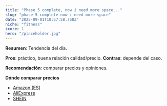 ```yaml
---
title: "Phase 5 complete, now i need more space..."
slug: "phase-5-complete-now-i-need-more-space"
date: "2025-09-01T10:57:58.758Z"
niche: "fitness"
score: 1
hero: "/placeholder.jpg"
---
```


**Resumen**: Tendencia del día.

**Pros**: práctico, buena relación calidad/precio. **Contras**: depende del caso.

**Recomendación**: comparar precios y opiniones.

**Dónde comparar precios**
- [Amazon (ES)](https://www.amazon.es/s?k=Phase+5+complete%2C+now+i+need+more+space...&tag=teknovashop25-21)
- [AliExpress](https://www.aliexpress.com/wholesale?SearchText=Phase+5+complete%2C+now+i+need+more+space...)
- [SHEIN](https://www.shein.com/pdsearch?q=Phase+5+complete%2C+now+i+need+more+space...)
